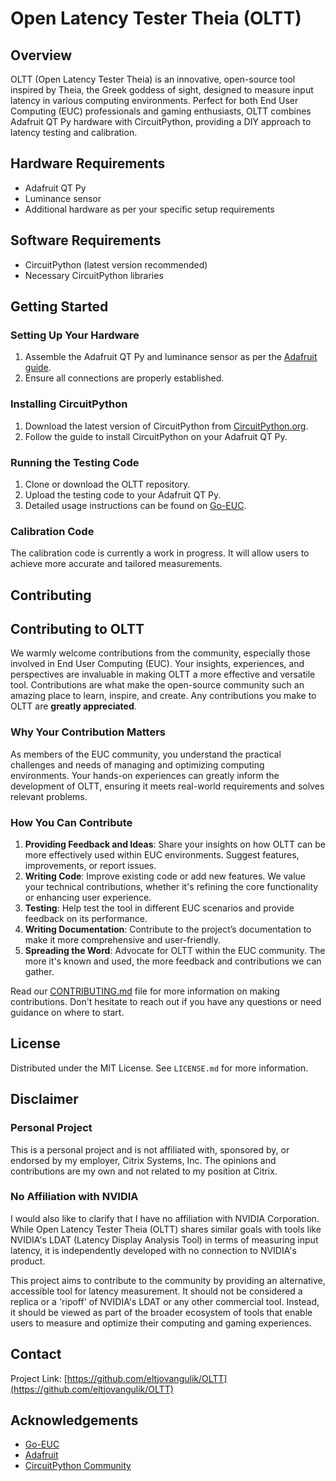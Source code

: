 # Open Latency Tester Theia (OLTT)

## Overview

OLTT (Open Latency Tester Theia) is an innovative, open-source tool inspired by Theia, the Greek goddess of sight, designed to measure input latency in various computing environments. Perfect for both End User Computing (EUC) professionals and gaming enthusiasts, OLTT combines Adafruit QT Py hardware with CircuitPython, providing a DIY approach to latency testing and calibration.

## Hardware Requirements

- Adafruit QT Py
- Luminance sensor
- Additional hardware as per your specific setup requirements

## Software Requirements

- CircuitPython (latest version recommended)
- Necessary CircuitPython libraries

## Getting Started

### Setting Up Your Hardware

1. Assemble the Adafruit QT Py and luminance sensor as per the [Adafruit guide](https://www.adafruit.com/product/4600).
2. Ensure all connections are properly established.

### Installing CircuitPython

1. Download the latest version of CircuitPython from [CircuitPython.org](https://circuitpython.org/board/qt_py_m0/).
2. Follow the guide to install CircuitPython on your Adafruit QT Py.

### Running the Testing Code

1. Clone or download the OLTT repository.
2. Upload the testing code to your Adafruit QT Py.
3. Detailed usage instructions can be found on [Go-EUC](https://www.go-euc.com/measuring-latency-with-adafruit-qt-py-a-circuitpython-approach/).

### Calibration Code

The calibration code is currently a work in progress. It will allow users to achieve more accurate and tailored measurements.

## Contributing

## Contributing to OLTT

We warmly welcome contributions from the community, especially those involved in End User Computing (EUC). Your insights, experiences, and perspectives are invaluable in making OLTT a more effective and versatile tool. Contributions are what make the open-source community such an amazing place to learn, inspire, and create. Any contributions you make to OLTT are **greatly appreciated**.

### Why Your Contribution Matters

As members of the EUC community, you understand the practical challenges and needs of managing and optimizing computing environments. Your hands-on experiences can greatly inform the development of OLTT, ensuring it meets real-world requirements and solves relevant problems.

### How You Can Contribute

1. **Providing Feedback and Ideas**: Share your insights on how OLTT can be more effectively used within EUC environments. Suggest features, improvements, or report issues.
2. **Writing Code**: Improve existing code or add new features. We value your technical contributions, whether it's refining the core functionality or enhancing user experience.
3. **Testing**: Help test the tool in different EUC scenarios and provide feedback on its performance.
4. **Writing Documentation**: Contribute to the project’s documentation to make it more comprehensive and user-friendly.
5. **Spreading the Word**: Advocate for OLTT within the EUC community. The more it's known and used, the more feedback and contributions we can gather.

Read our [CONTRIBUTING.md](https://github.com/eltjovangulik/OLTT/CONTRIBUTING.md) file for more information on making contributions. Don't hesitate to reach out if you have any questions or need guidance on where to start.

## License

Distributed under the MIT License. See `LICENSE.md` for more information.

## Disclaimer

### Personal Project

This is a personal project and is not affiliated with, sponsored by, or endorsed by my employer, Citrix Systems, Inc. The opinions and contributions are my own and not related to my position at Citrix.

### No Affiliation with NVIDIA

I would also like to clarify that I have no affiliation with NVIDIA Corporation. While Open Latency Tester Theia (OLTT) shares similar goals with tools like NVIDIA's LDAT (Latency Display Analysis Tool) in terms of measuring input latency, it is independently developed with no connection to NVIDIA's product. 

This project aims to contribute to the community by providing an alternative, accessible tool for latency measurement. It should not be considered a replica or a 'ripoff' of NVIDIA's LDAT or any other commercial tool. Instead, it should be viewed as part of the broader ecosystem of tools that enable users to measure and optimize their computing and gaming experiences.

## Contact

Project Link: [https://github.com/eltjovangulik/OLTT](https://github.com/eltjovangulik/OLTT)

## Acknowledgements

- [Go-EUC](https://www.go-euc.com/)
- [Adafruit](https://www.adafruit.com/)
- [CircuitPython Community](https://circuitpython.org/)
